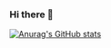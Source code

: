 ### Hi there 👋

[![Anurag's GitHub stats](https://github-readme-stats.vercel.app/api?username=hasanemircanmetin&count_private=true&show_icons=true&theme=tokyonight)](https://github.com/anuraghazra/github-readme-stats)


<!--
**hasanemircanmetin/hasanemircanmetin** is a ✨ _special_ ✨ repository because its `README.md` (this file) appears on your GitHub profile.

Here are some ideas to get you started:

- 🔭 I’m currently working on ...
- 🌱 I’m currently learning ...
- 👯 I’m looking to collaborate on ...
- 🤔 I’m looking for help with ...
- 💬 Ask me about ...
- 📫 How to reach me: ...
- 😄 Pronouns: ...
- ⚡ Fun fact: ...
-->
